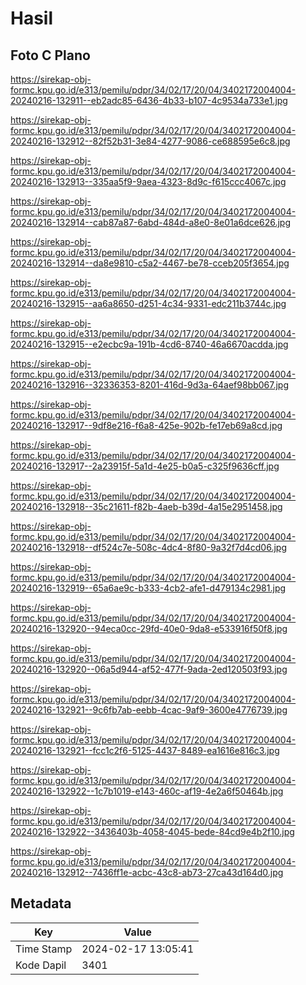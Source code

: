 # Hasil

## Foto C Plano

https://sirekap-obj-formc.kpu.go.id/e313/pemilu/pdpr/34/02/17/20/04/3402172004004-20240216-132911--eb2adc85-6436-4b33-b107-4c9534a733e1.jpg

https://sirekap-obj-formc.kpu.go.id/e313/pemilu/pdpr/34/02/17/20/04/3402172004004-20240216-132912--82f52b31-3e84-4277-9086-ce688595e6c8.jpg

https://sirekap-obj-formc.kpu.go.id/e313/pemilu/pdpr/34/02/17/20/04/3402172004004-20240216-132913--335aa5f9-9aea-4323-8d9c-f615ccc4067c.jpg

https://sirekap-obj-formc.kpu.go.id/e313/pemilu/pdpr/34/02/17/20/04/3402172004004-20240216-132914--cab87a87-6abd-484d-a8e0-8e01a6dce626.jpg

https://sirekap-obj-formc.kpu.go.id/e313/pemilu/pdpr/34/02/17/20/04/3402172004004-20240216-132914--da8e9810-c5a2-4467-be78-cceb205f3654.jpg

https://sirekap-obj-formc.kpu.go.id/e313/pemilu/pdpr/34/02/17/20/04/3402172004004-20240216-132915--aa6a8650-d251-4c34-9331-edc211b3744c.jpg

https://sirekap-obj-formc.kpu.go.id/e313/pemilu/pdpr/34/02/17/20/04/3402172004004-20240216-132915--e2ecbc9a-191b-4cd6-8740-46a6670acdda.jpg

https://sirekap-obj-formc.kpu.go.id/e313/pemilu/pdpr/34/02/17/20/04/3402172004004-20240216-132916--32336353-8201-416d-9d3a-64aef98bb067.jpg

https://sirekap-obj-formc.kpu.go.id/e313/pemilu/pdpr/34/02/17/20/04/3402172004004-20240216-132917--9df8e216-f6a8-425e-902b-fe17eb69a8cd.jpg

https://sirekap-obj-formc.kpu.go.id/e313/pemilu/pdpr/34/02/17/20/04/3402172004004-20240216-132917--2a23915f-5a1d-4e25-b0a5-c325f9636cff.jpg

https://sirekap-obj-formc.kpu.go.id/e313/pemilu/pdpr/34/02/17/20/04/3402172004004-20240216-132918--35c21611-f82b-4aeb-b39d-4a15e2951458.jpg

https://sirekap-obj-formc.kpu.go.id/e313/pemilu/pdpr/34/02/17/20/04/3402172004004-20240216-132918--df524c7e-508c-4dc4-8f80-9a32f7d4cd06.jpg

https://sirekap-obj-formc.kpu.go.id/e313/pemilu/pdpr/34/02/17/20/04/3402172004004-20240216-132919--65a6ae9c-b333-4cb2-afe1-d479134c2981.jpg

https://sirekap-obj-formc.kpu.go.id/e313/pemilu/pdpr/34/02/17/20/04/3402172004004-20240216-132920--94eca0cc-29fd-40e0-9da8-e533916f50f8.jpg

https://sirekap-obj-formc.kpu.go.id/e313/pemilu/pdpr/34/02/17/20/04/3402172004004-20240216-132920--06a5d944-af52-477f-9ada-2ed120503f93.jpg

https://sirekap-obj-formc.kpu.go.id/e313/pemilu/pdpr/34/02/17/20/04/3402172004004-20240216-132921--9c6fb7ab-eebb-4cac-9af9-3600e4776739.jpg

https://sirekap-obj-formc.kpu.go.id/e313/pemilu/pdpr/34/02/17/20/04/3402172004004-20240216-132921--fcc1c2f6-5125-4437-8489-ea1616e816c3.jpg

https://sirekap-obj-formc.kpu.go.id/e313/pemilu/pdpr/34/02/17/20/04/3402172004004-20240216-132922--1c7b1019-e143-460c-af19-4e2a6f50464b.jpg

https://sirekap-obj-formc.kpu.go.id/e313/pemilu/pdpr/34/02/17/20/04/3402172004004-20240216-132922--3436403b-4058-4045-bede-84cd9e4b2f10.jpg

https://sirekap-obj-formc.kpu.go.id/e313/pemilu/pdpr/34/02/17/20/04/3402172004004-20240216-132912--7436ff1e-acbc-43c8-ab73-27ca43d164d0.jpg


## Metadata

| Key        | Value               |
| ---------- | ------------------- |
| Time Stamp | 2024-02-17 13:05:41 |
| Kode Dapil | 3401                |



